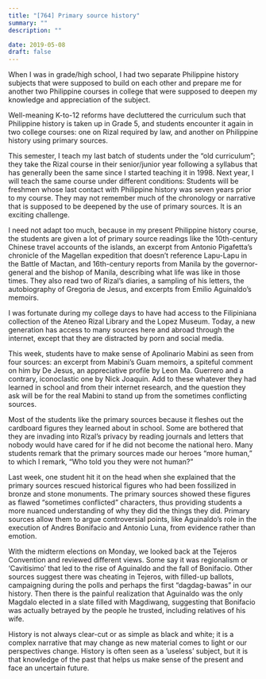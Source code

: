 ```yaml
---
title: "[764] Primary source history"
summary: ""
description: ""

date: 2019-05-08
draft: false
---
```


When I was in grade/high school, I had two separate Philippine history subjects that were supposed to build on each other and prepare me for another two Philippine courses in college that were supposed to deepen my knowledge and appreciation of the subject.

Well-meaning K-to-12 reforms have decluttered the curriculum such that Philippine history is taken up in Grade 5, and students encounter it again in two college courses: one on Rizal required by law, and another on Philippine history using primary sources.

This semester, I teach my last batch of students under the “old curriculum”; they take the Rizal course in their senior/junior year following a syllabus that has generally been the same since I started teaching it in 1998. Next year, I will teach the same course under different conditions: Students will be freshmen whose last contact with Philippine history was seven years prior to my course. They may not remember much of the chronology or narrative that is supposed to be deepened by the use of primary sources. It is an exciting challenge.

I need not adapt too much, because in my present Philippine history course, the students are given a lot of primary source readings like the 10th-century Chinese travel accounts of the islands, an excerpt from Antonio Pigafetta’s chronicle of the Magellan expedition that doesn’t reference Lapu-Lapu in the Battle of Mactan, and 16th-century reports from Manila by the governor-general and the bishop of Manila, describing what life was like in those times. They also read two of Rizal’s diaries, a sampling of his letters, the autobiography of Gregoria de Jesus, and excerpts from Emilio Aguinaldo’s memoirs.

I was fortunate during my college days to have had access to the Filipiniana collection of the Ateneo Rizal Library and the Lopez Museum. Today, a new generation has access to many sources here and abroad through the internet, except that they are distracted by porn and social media.

This week, students have to make sense of Apolinario Mabini as seen from four sources: an excerpt from Mabini’s Guam memoirs, a spiteful comment on him by De Jesus, an appreciative profile by Leon Ma. Guerrero and a contrary, iconoclastic one by Nick Joaquin. Add to these whatever they had learned in school and from their internet research, and the question they ask will be for the real Mabini to stand up from the sometimes conflicting sources.

Most of the students like the primary sources because it fleshes out the cardboard figures they learned about in school. Some are bothered that they are invading into Rizal’s privacy by reading journals and letters that nobody would have cared for if he did not become the national hero. Many students remark that the primary sources made our heroes “more human,” to which I remark, “Who told you they were not human?”

Last week, one student hit it on the head when she explained that the primary sources rescued historical figures who had been fossilized in bronze and stone monuments. The primary sources showed these figures as flawed “sometimes conflicted” characters, thus providing students a more nuanced understanding of why they did the things they did. Primary sources allow them to argue controversial points, like Aguinaldo’s role in the execution of Andres Bonifacio and Antonio Luna, from evidence rather than emotion.

With the midterm elections on Monday, we looked back at the Tejeros Convention and reviewed different views. Some say it was regionalism or ‘Cavitisimo’ that led to the rise of Aguinaldo and the fall of Bonifacio. Other sources suggest there was cheating in Tejeros, with filled-up ballots, campaigning during the polls and perhaps the first “dagdag-bawas” in our history. Then there is the painful realization that Aguinaldo was the only Magdalo elected in a slate filled with Magdiwang, suggesting that Bonifacio was actually betrayed by the people he trusted, including relatives of his wife.

History is not always clear-cut or as simple as black and white; it is a complex narrative that may change as new material comes to light or our perspectives change. History is often seen as a ’useless’ subject, but it is that knowledge of the past that helps us make sense of the present and face an uncertain future.
